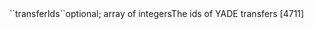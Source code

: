 <tr><td>``transferIds``</td><td>optional; array of integers</td><td>The ids of YADE transfers </td><td>[4711]</td><td></td></tr>
